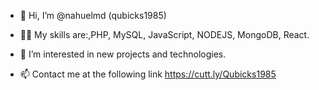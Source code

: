 - 👋 Hi, I’m @nahuelmd (qubicks1985)
  
- 🥷🏻 My skills are:,PHP, MySQL, JavaScript, NODEJS, MongoDB, React.

- 👀 I’m interested in new projects and technologies.

- 📫 Contact me at the following link https://cutt.ly/Qubicks1985
